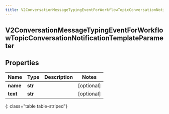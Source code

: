 ```yaml
---
title: V2ConversationMessageTypingEventForWorkflowTopicConversationNotificationTemplateParameter
---
```

## V2ConversationMessageTypingEventForWorkflowTopicConversationNotificationTemplateParameter

## Properties

|Name | Type | Description | Notes|
|------------ | ------------- | ------------- | -------------|
| **name** | **str** |  | [optional] |
| **text** | **str** |  | [optional] |
{: class="table table-striped"}


